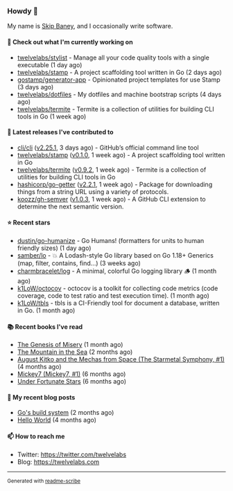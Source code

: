 ### Howdy 👋

My name is [Skip Baney](https://twelvelabs.com), and I occasionally write software.

#### 👷 Check out what I'm currently working on

- [twelvelabs/stylist](https://github.com/twelvelabs/stylist) - Manage all your code quality tools with a single executable (1 day ago)
- [twelvelabs/stamp](https://github.com/twelvelabs/stamp) - A project scaffolding tool written in Go (2 days ago)
- [gostamp/generator-app](https://github.com/gostamp/generator-app) - Opinionated project templates for use Stamp (3 days ago)
- [twelvelabs/dotfiles](https://github.com/twelvelabs/dotfiles) - My dotfiles and machine bootstrap scripts  (4 days ago)
- [twelvelabs/termite](https://github.com/twelvelabs/termite) - Termite is a collection of utilities for building CLI tools in Go (1 week ago)

#### 🔭 Latest releases I've contributed to

- [cli/cli](https://github.com/cli/cli) ([v2.25.1](https://github.com/cli/cli/releases/tag/v2.25.1), 3 days ago) - GitHub’s official command line tool
- [twelvelabs/stamp](https://github.com/twelvelabs/stamp) ([v0.1.0](https://github.com/twelvelabs/stamp/releases/tag/v0.1.0), 1 week ago) - A project scaffolding tool written in Go
- [twelvelabs/termite](https://github.com/twelvelabs/termite) ([v0.9.2](https://github.com/twelvelabs/termite/releases/tag/v0.9.2), 1 week ago) - Termite is a collection of utilities for building CLI tools in Go
- [hashicorp/go-getter](https://github.com/hashicorp/go-getter) ([v2.2.1](https://github.com/hashicorp/go-getter/releases/tag/v2.2.1), 1 week ago) - Package for downloading things from a string URL using a variety of protocols.
- [koozz/gh-semver](https://github.com/koozz/gh-semver) ([v1.0.3](https://github.com/koozz/gh-semver/releases/tag/v1.0.3), 1 week ago) - A GitHub CLI extension to determine the next semantic version.

#### ⭐ Recent stars

- [dustin/go-humanize](https://github.com/dustin/go-humanize) - Go Humans! (formatters for units to human friendly sizes) (1 day ago)
- [samber/lo](https://github.com/samber/lo) - 💥  A Lodash-style Go library based on Go 1.18&#43; Generics (map, filter, contains, find...) (3 weeks ago)
- [charmbracelet/log](https://github.com/charmbracelet/log) - A minimal, colorful Go logging library 🪵 (1 month ago)
- [k1LoW/octocov](https://github.com/k1LoW/octocov) - octocov is a toolkit for collecting code metrics (code coverage, code to test ratio and test execution time). (1 month ago)
- [k1LoW/tbls](https://github.com/k1LoW/tbls) - tbls is a CI-Friendly tool for document a database, written in Go. (1 month ago)

#### 📚 Recent books I've read

- [The Genesis of Misery](https://www.goodreads.com/review/show/4961676783?utm_medium=api&amp;utm_source=rss) (1 month ago)
- [The Mountain in the Sea](https://www.goodreads.com/review/show/5027288300?utm_medium=api&amp;utm_source=rss) (2 months ago)
- [August Kitko and the Mechas from Space (The Starmetal Symphony, #1)](https://www.goodreads.com/review/show/5100246985?utm_medium=api&amp;utm_source=rss) (4 months ago)
- [Mickey7 (Mickey7, #1)](https://www.goodreads.com/review/show/4962790910?utm_medium=api&amp;utm_source=rss) (6 months ago)
- [Under Fortunate Stars](https://www.goodreads.com/review/show/4813809207?utm_medium=api&amp;utm_source=rss) (6 months ago)

#### 📜 My recent blog posts

- [Go&#39;s build system](https://twelvelabs.com/2023/01/02/go-build-system/) (2 months ago)
- [Hello World](https://twelvelabs.com/2022/11/20/hello-world/) (4 months ago)

#### 📫 How to reach me

- Twitter: <https://twitter.com/twelvelabs>
- Blog: <https://twelvelabs.com>

---

<sup>Generated with [readme-scribe](https://github.com/muesli/readme-scribe)</sup>
